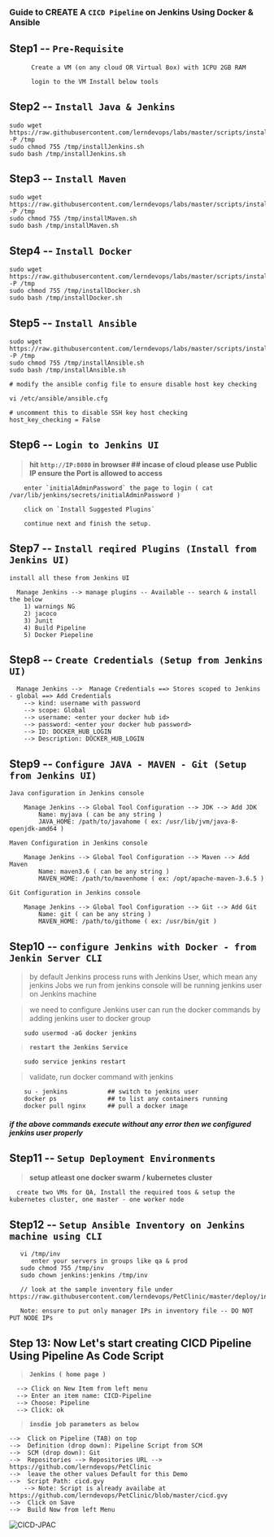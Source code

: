 ### Guide to CREATE A `CICD Pipeline` on Jenkins Using Docker & Ansible  

## Step1 -- `Pre-Requisite`

```
      Create a VM (on any cloud OR Virtual Box) with 1CPU 2GB RAM

      login to the VM Install below tools
```

## Step2 -- `Install Java & Jenkins`
```
sudo wget https://raw.githubusercontent.com/lerndevops/labs/master/scripts/installJenkins.sh -P /tmp
sudo chmod 755 /tmp/installJenkins.sh
sudo bash /tmp/installJenkins.sh
```

## Step3 -- `Install Maven` 
```
sudo wget https://raw.githubusercontent.com/lerndevops/labs/master/scripts/installMaven.sh -P /tmp
sudo chmod 755 /tmp/installMaven.sh
sudo bash /tmp/installMaven.sh
```

## Step4 -- `Install Docker`
```
sudo wget https://raw.githubusercontent.com/lerndevops/labs/master/scripts/installDocker.sh -P /tmp
sudo chmod 755 /tmp/installDocker.sh
sudo bash /tmp/installDocker.sh
```

## Step5 -- `Install Ansible`
```
sudo wget https://raw.githubusercontent.com/lerndevops/labs/master/scripts/installAnsible.sh -P /tmp
sudo chmod 755 /tmp/installAnsible.sh
sudo bash /tmp/installAnsible.sh

# modify the ansible config file to ensure disable host key checking 

vi /etc/ansible/ansible.cfg 

# uncomment this to disable SSH key host checking
host_key_checking = False
```

## Step6 -- `Login to Jenkins UI`

> **hit `http://IP:8080` in browser   ## incase of cloud please use Public IP ensure the Port is allowed to access**

```
	enter `initialAdminPassword` the page to login ( cat /var/lib/jenkins/secrets/initialAdminPassword )

	click on `Install Suggested Plugins`
	
	continue next and finish the setup. 
```

## Step7 -- `Install reqired Plugins (Install from Jenkins UI)`
```
install all these from Jenkins UI 

  Manage Jenkins --> manage plugins -- Available -- search & install the below
  	1) warnings NG
  	2) jacoco
  	3) Junit
  	4) Build Pipeline
  	5) Docker Piepeline
```

## Step8 -- `Create Credentials (Setup from Jenkins UI)`

```
  Manage Jenkins -->  Manage Credentials ==> Stores scoped to Jenkins - global ==> Add Credentials 
	--> kind: username with password 
	--> scope: Global
	--> username: <enter your docker hub id>
	--> password: <enter your docker hub password> 
	--> ID: DOCKER_HUB_LOGIN 
	--> Description: DOCKER_HUB_LOGIN
```
## Step9 -- `Configure JAVA - MAVEN - Git (Setup from Jenkins UI)`

```
Java configuration in Jenkins console 
	
	Manage Jenkins --> Global Tool Configuration --> JDK --> Add JDK
		Name: myjava ( can be any string )
		JAVA_HOME: /path/to/javahome ( ex: /usr/lib/jvm/java-8-openjdk-amd64 )
```
```
Maven Configuration in Jenkins console
	
	Manage Jenkins --> Global Tool Configuration --> Maven --> Add Maven
		Name: maven3.6 ( can be any string )
		MAVEN_HOME: /path/to/mavenhome ( ex: /opt/apache-maven-3.6.5 )
```
```
Git Configuration in Jenkins console
	
	Manage Jenkins --> Global Tool Configuration --> Git --> Add Git
		Name: git ( can be any string )
		MAVEN_HOME: /path/to/githome ( ex: /usr/bin/git )
```

## Step10 -- `configure Jenkins with Docker - from Jenkin Server CLI` 

> by default Jenkins process runs with Jenkins User, which mean any jenkins Jobs we run from jenkins console will be running jenkins user on Jenkins machine

> we need to configure Jenkins user can run the docker commands by adding jenkins user to docker group

```
    sudo usermod -aG docker jenkins
```		   

> **`restart the Jenkins Service`**  

```
    sudo service jenkins restart
```	

> validate, run docker command with jenkins

```
	su - jenkins           ## switch to jenkins user
	docker ps              ## to list any containers running
	docker pull nginx      ## pull a docker image 
```

##### if the above commands execute without any error then we configured jenkins user properly 

## Step11 -- `Setup Deployment Environments`

> **setup atleast one docker swarm / kubernetes cluster**

```
  create two VMs for QA, Install the required toos & setup the kubernetes cluster, one master - one worker node
```

## Step12 -- `Setup Ansible Inventory on Jenkins machine using CLI`

```
   vi /tmp/inv 
      enter your servers in groups like qa & prod 
   sudo chmod 755 /tmp/inv
   sudo chown jenkins:jenkins /tmp/inv
 
   // look at the sample inventory file under https://raw.githubusercontent.com/lerndevops/PetClinic/master/deploy/inv 
   
   Note: ensure to put only manager IPs in inventory file -- DO NOT PUT NODE IPs
```

## Step 13: Now Let's start creating CICD Pipeline Using Pipeline As Code Script

> **`Jenkins ( home page )`** 

```
  --> Click on New Item from left menu 
  --> Enter an item name: CICD-Pipeline 
  --> Choose: Pipeline 
  --> Click: ok
```

> **`insdie job parameters as below`**

```
-->  Click on Pipeline (TAB) on top 
-->  Definition (drop down): Pipeline Script from SCM
-->  SCM (drop down): Git
-->  Repositories --> Repositories URL --> https://github.com/lerndevops/PetClinic
-->  leave the other values Default for this Demo
-->  Script Path: cicd.gvy 
	--> Note: Script is already availabe at https://github.com/lerndevops/PetClinic/blob/master/cicd.gvy
-->  Click on Save 
-->  Build Now from left Menu 

```

![CICD-JPAC](https://github.com/lerndevops/labs/blob/master/cicd-flow/CICD-JPAC.png)
